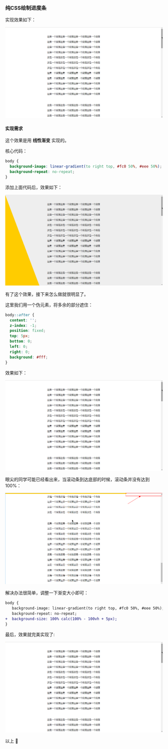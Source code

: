 ### 纯CSS绘制进度条

实现效果如下：

![](./imgs/progress_1.gif)

#### 实现需求

这个效果是用 **线性渐变** 实现的。

核心代码：
```css
body {
  background-image: linear-gradient(to right top, #fc0 50%, #eee 50%);
  background-repeat: no-repeat;
}
```

添加上面代码后，效果如下：

![](./imgs/progress_2.gif)

有了这个效果，接下来怎么做就很明显了。

这里我们用一个伪元素，将多余的部分遮住：

```css
body::after {
  content: '';
  z-index: -1;
  position: fixed;
  top: 5px;
  bottom: 0;
  left: 0;
  right: 0;
  background: #fff;
}
```

效果如下：

![](./imgs/progress_3.gif)

眼尖的同学可能已经看出来，当滚动条到达底部的时候，滚动条并没有达到100%：

![](./imgs/progress_4.png)

解决办法很简单，调整一下渐变大小即可：

```diff
body {
   background-image: linear-gradient(to right top, #fc0 50%, #eee 50%);
   background-repeat: no-repeat;
+  background-size: 100% calc(100% - 100vh + 5px);
}
```

最后，效果就完美实现了:

![](./imgs/progress_1.gif)

以上 :rocket: